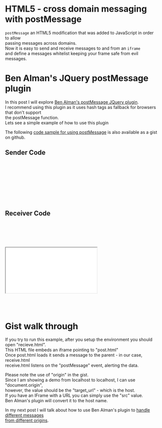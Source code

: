 <div class="mograblog" dir="ltr" style="text-align: left;" trbidi="on">

# HTML5 - cross domain messaging with postMessage

<div>

`postMessage` an HTML5 modification that was added to JavaScript in order to allow  
passing messages across domains.  
Now it is easy to send and receive messages to and from an `iframe`  
and define a messages whitelist keeping your frame safe from evil messages.  

# Ben Alman's JQuery postMessage plugin

In this post I will explore [Ben Alman's postMessage JQuery plugin](http://benalman.com/projects/jquery-postmessage-plugin/).  
I recommend using this plugin as it uses hash tags as fallback for browsers that don't support  
the postMessage function.  
Lets see a simple example of how to use this plugin  

The following [code sample for using postMessage](https://gist.github.com/4684027 "code sample for using postMessage") is also available as a gist on github.  

## Sender Code

<pre class="prettyprint">  

    <meta charset="UTF-8">  
    <title>Post Message Example</title>  

<script type="text/javascript"><br />    console.log("posting message");<br />    var origin = "http://localhost:9000";<br />    var message = "hello world!";<br />    $.postMessage(  message , origin , parent );<br /></script>  

  </pre>

## Receiver Code

<pre class="prettyprint">  

    <meta charset="UTF-8">  
    <title>Post Message Example</title>  

<iframe src="/assets/pages/postMessage/post.html"></iframe>  
<script type="text/javascript"><br />    console.log("adding receive message handler");<br />    var origin = "http://localhost:9000"<br />    $.receiveMessage( function(e){<br />                alert(e.data);<br />            }, origin );<br /></script>  

  </pre>

# Gist walk through

If you try to run this example, after you setup the environment you should open "recieve.html".  
This HTML file embeds an iframe pointing to "post.html"  
Once post.html loads it sends a message to the parent - in our case, receive.html  
receive.html listens on the "postMessage" event, alerting the data.  

Please note the use of "origin" in the gist.  
Since I am showing a demo from localhost to localhost, I can use "document.origin",  
however, the value should be the "target_url" - which is the host.  
If you have an IFrame with a URL you can simply use the "src" value.  
Ben Alman's plugin will convert it to the host name.  

In my next post I will talk about how to use Ben Alman's plugin to [handle different messages  
from different origins](/2013/02/postMessage-plugin-part2.html "handle multiple messages from multiple origins using postMessage plugin").  

</div>

</div>